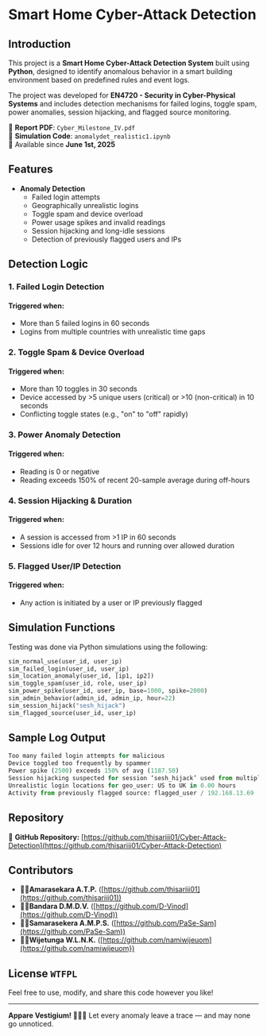 # Smart Home Cyber-Attack Detection

## Introduction  
This project is a **Smart Home Cyber-Attack Detection System** built using **Python**, designed to identify anomalous behavior in a smart building environment based on predefined rules and event logs. 

The project was developed for **EN4720 - Security in Cyber-Physical Systems** and includes detection mechanisms for failed logins, toggle spam, power anomalies, session hijacking, and flagged source monitoring. 

📄 **Report PDF**: `Cyber_Milestone_IV.pdf`  
📓 **Simulation Code**: `anomalydet_realistic1.ipynb`  
📆 Available since **June 1st, 2025**

## Features
- **Anomaly Detection**
  - Failed login attempts
  - Geographically unrealistic logins
  - Toggle spam and device overload
  - Power usage spikes and invalid readings
  - Session hijacking and long-idle sessions
  - Detection of previously flagged users and IPs

## Detection Logic
### 1. Failed Login Detection
#### **Triggered when:**
- More than 5 failed logins in 60 seconds
- Logins from multiple countries with unrealistic time gaps

### 2. Toggle Spam & Device Overload
#### **Triggered when:**
- More than 10 toggles in 30 seconds
- Device accessed by >5 unique users (critical) or >10 (non-critical) in 10 seconds
- Conflicting toggle states (e.g., "on" to "off" rapidly)

### 3. Power Anomaly Detection
#### **Triggered when:**
- Reading is 0 or negative
- Reading exceeds 150% of recent 20-sample average during off-hours

### 4. Session Hijacking & Duration
#### **Triggered when:**
- A session is accessed from >1 IP in 60 seconds
- Sessions idle for over 12 hours and running over allowed duration

### 5. Flagged User/IP Detection
#### **Triggered when:**
- Any action is initiated by a user or IP previously flagged

## Simulation Functions
Testing was done via Python simulations using the following:

```python
sim_normal_use(user_id, user_ip)
sim_failed_login(user_id, user_ip)
sim_location_anomaly(user_id, [ip1, ip2])
sim_toggle_spam(user_id, role, user_ip)
sim_power_spike(user_id, user_ip, base=1000, spike=2000)
sim_admin_behavior(admin_id, admin_ip, hour=22)
sim_session_hijack("sesh_hijack")
sim_flagged_source(user_id, user_ip) 
```
## Sample Log Output

```python
Too many failed login attempts for malicious
Device toggled too frequently by spammer
Power spike (2500) exceeds 150% of avg (1187.50)
Session hijacking suspected for session ‘sesh_hijack’ used from multiple IPs
Unrealistic login locations for geo_user: US to UK in 0.00 hours
Activity from previously flagged source: flagged_user / 192.168.13.69
```
## Repository
🔗 **GitHub Repository:** [https://github.com/thisariii01/Cyber-Attack-Detection](https://github.com/thisariii01/Cyber-Attack-Detection)

## Contributors
- 🧙‍♀️**Amarasekara A.T.P.** ([https://github.com/thisariii01](https://github.com/thisariii01))
- 🧙‍♂️**Bandara D.M.D.V.** ([https://github.com/D-Vinod](https://github.com/D-Vinod))
- 🧙‍♂️**Samarasekera A.M.P.S.** ([https://github.com/PaSe-Sam](https://github.com/PaSe-Sam))
- 🧙‍♂️**Wijetunga W.L.N.K.** ([https://github.com/namiwijeuom](https://github.com/namiwijeuom})
  
## License `WTFPL`
Feel free to use, modify, and share this code however you like!

---
**Appare Vestigium! 🧙‍♂️✨** Let every anomaly leave a trace — and may none go unnoticed.

